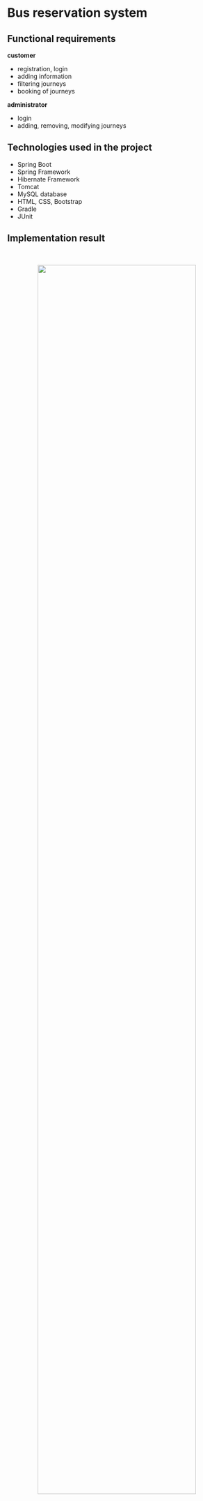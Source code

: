 
# Bus reservation system 

## Functional requirements
**customer**
- registration, login
- adding information
- filtering journeys
- booking of journeys

**administrator**
- login
- adding, removing, modifying journeys

## Technologies used in the project
* Spring Boot 
* Spring Framework 
* Hibernate Framework 
* Tomcat 
* MySQL database 
* HTML, CSS, Bootstrap 
* Gradle 
* JUnit 

## Implementation result
<br/>

<p align="center">
  <img src="images/1_homePage.png" width="85%">
  <p align="center">View - home page</p>
</p>

<br/><br/>

<p align="center">
  <img src="images/2_loginPage.png" width="85%">
  <p align="center">View - login page</p>
</p>

<br/><br/>

<p align="center">
  <img src="images/3_registrationPage.png" width="85%">
  <p align="center">View - registration page</p>
</p>

<br/><br/>

<p align="center">
  <img src="images/4_pageAfterLogin.png" width="85%">
  <p align="center">View - page after success login</p>
</p>

<br/><br/>

<p align="center">
  <img src="images/5_userDetail.png" width="85%">
  <p align="center">View - the user can add his data</p>
</p>

<br/><br/>

<p align="center">
  <img src="images/6_userFilterAndReser.png" width="85%">
  <p align="center">View - the user can filter and book a ride</p>
</p>

<br/><br/>

<p align="center">
  <img src="images/7_userReser.png" width="85%">
  <p align="center">View - the user can see the booked journeys</p>
</p>

<br/><br/>

<p align="center">
  <img src="images/8_accessDenied.png" width="85%">
  <p align="center">View - the user can not enter the admin panel</p>
</p>

<br/><br/>

<p align="center">
  <img src="images/9_pageAfterAdmin.png" width="85%">
  <p align="center">View - page after success login admin</p>
</p>

<br/><br/>

<p align="center">
  <img src="images/10_adminPanel.png" width="85%">
  <p align="center">View - admin panel page</p>
</p>

<br/><br/>

<p align="center">
  <img src="images/11_adminPanelUpdate.png" width="85%">
  <p align="center">View - the administrator can update the trip</p>
</p>

<br/><br/>

<p align="center">
  <img src="images/12_adminPanelAdd.png" width="85%">
  <p align="center">View - the administrator can add a new route</p>
</p>

<br/><br/>

## How to run a project?
1.	Clone or download a project from github 
2.	Make sure you have the above tools installed (the correct versions can be found in the pom/gradle file)
3.	Open project in IntelliJ IDEA (an Ultimate version may be required)
4.	Run the project and have fun
